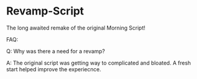 # Revamp-Script

The long awaited remake of the original Morning Script!



FAQ:

Q: Why was there a need for a revamp?

A: The original script was getting way to complicated and bloated. A fresh start helped improve the experiecnce.
